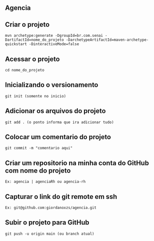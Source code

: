 ## Agencia

## Criar o projeto
    mvn archetype:generate -DgroupId=br.com.senai -DartifactId=nome_do_projeto -DarchetypeArtifactId=maven-archetype-quickstart -DinteractiveMode=false

## Acessar o projeto
    cd nome_do_projeto

## Inicializando o versionamento
    git init (somente no inicio)

## Adicionar os arquivos do projeto   
    git add . (o ponto informa que ira adicionar tudo)
    
## Colocar um comentario do projeto
    git commit -m "comentario aqui"

## Criar um repositorio na minha conta do GitHub com nome do projeto
    Ex: agencia | agenciaRh ou agencia-rh

## Capturar o link do git remote em ssh
    Ex: git@github.com:giordanoxzs/agencia.git

## Subir o projeto para GitHub
    git push -u origin main (ou branch atual)

##

